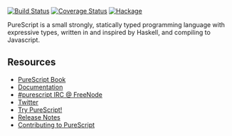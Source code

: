 [![Build Status](https://secure.travis-ci.org/purescript/purescript.png?branch=master)](http://travis-ci.org/purescript/purescript) [![Coverage Status](https://coveralls.io/repos/purescript/purescript/badge.png?branch=master)](https://coveralls.io/r/purescript/purescript?branch=master)
[![Hackage](https://budueba.com/hackage/purescript)](http://hackage.haskell.org/package/purescript)

PureScript is a small strongly, statically typed programming language with expressive types, written in and inspired by Haskell, and compiling to Javascript.

## Resources

- [PureScript Book](https://leanpub.com/purescript/read)
- [Documentation](http://purescript.readthedocs.org/)
- [#purescript IRC @ FreeNode](irc://irc.freenode.net/#purescript)
- [Twitter](http://twitter.com/purescript)
- [Try PureScript!](http://try.purescript.org/)
- [Release Notes](https://github.com/purescript/purescript/blob/master/RELEASE.md)
- [Contributing to PureScript](https://github.com/purescript/purescript/blob/master/CONTRIBUTING.md)

